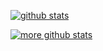 
[![github stats](https://github-readme-stats.vercel.app/api?username=eylles&show_icons=true&theme=dark)](https://github.com/eylles)

[![more github stats](https://github-readme-stats.vercel.app/api/top-langs/?username=eylles&layout=compact)](https://github.com/eylles)

<!--
**eylles/eylles** is a ✨ _special_ ✨ repository because its `README.md` (this file) appears on your GitHub profile.

### Hi there 👋
Here are some ideas to get you started:

- 🔭 I’m currently working on ...
- 🌱 I’m currently learning ...
- 👯 I’m looking to collaborate on ...
- 🤔 I’m looking for help with ...
- 💬 Ask me about ...
- 📫 How to reach me: ...
- 😄 Pronouns: ...
- ⚡ Fun fact: ...
-->
